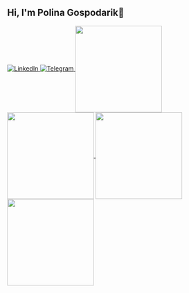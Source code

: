 ## Hi, I'm Polina Gospodarik👋
<a href="https://www.linkedin.com/in/palina-haspadaryk-460125318/">
  <img src="https://img.shields.io/badge/LinkedIn-0077B5?style=for-the-badge&logo=linkedin&logoColor=white" alt="LinkedIn">
</a>
<a href="https://t.me/Polina_Gospodarik">
  <img src="https://img.shields.io/badge/Telegram-2CA5E0?style=for-the-badge&logo=telegram&logoColor=white" alt="Telegram">
</a>

<!--
**PolinaGospodarik/PolinaGospodarik** is a ✨ _special_ ✨ repository because its `README.md` (this file) appears on your GitHub profile.

Here are some ideas to get you started:

- 🔭 I’m currently working on ...
- 🌱 I’m currently learning ...
- 👯 I’m looking to collaborate on ...
- 🤔 I’m looking for help with ...
- 💬 Ask me about ...
- 📫 How to reach me: ...
- 😄 Pronouns: ...
- ⚡ Fun fact: ...
-->
<!--[![PolinaGospodarik's GitHub stats](https://github-readme-stats.vercel.app/api?username=PolinaGospodarik)](https://github.com/PolinaGospodarik/github-readme-stats)
![Top Langs](https://github-readme-stats.vercel.app/api/top-langs/?username=PolinaGospodarik&layout=compact)
-->
<a href="https://github.com/PolinaGospodarik/github-readme-stats">
  <img height="200" align="center" src="https://github-readme-stats.vercel.app/api?username=PolinaGospodarik&show_icons=true&theme=dark#gh-dark-mode-only" />
  <img height="200" align="center" src="https://github-readme-stats.vercel.app/api?username=PolinaGospodarik&show_icons=true&theme=default#gh-light-mode-only" />
</a>
<a href="https://github.com/PolinaGospodarik/github-readme-stats">
  <img height="200" align="center" src="https://github-readme-stats.vercel.app/api/top-langs/?username=PolinaGospodarik&layout=compact&theme=dark#gh-dark-mode-only&langs_count=8&card_width=320" />
  <img height="200" align="center" src="https://github-readme-stats.vercel.app/api/top-langs/?username=PolinaGospodarik&layout=compact&theme=default#gh-light-mode-only&langs_count=8&card_width=320" />
</a>



